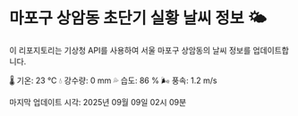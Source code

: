 
# 마포구 상암동 초단기 실황 날씨 정보 🌤️

이 리포지토리는 기상청 API를 사용하여 서울 마포구 상암동의 날씨 정보를 업데이트합니다. 

🌡️ 기온: 23 ℃
💧 강수량: 0 mm
💦 습도: 86 %
🌬️ 풍속: 1.2 m/s

마지막 업데이트 시각: 2025년 09월 09일 02시 09분    
